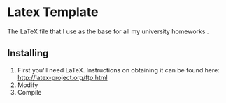 Latex Template
=======================

The LaTeX file that I use as the base for all my university homeworks .

## Installing

1. First you'll need LaTeX. Instructions on obtaining it can be found here:
	http://latex-project.org/ftp.html
2. Modify 
3. Compile